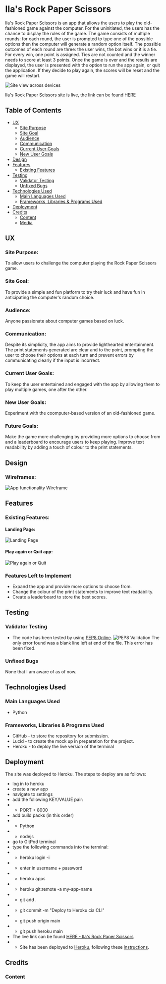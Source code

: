 # Ila's Rock Paper Scissors
Ila's Rock Paper Scissors is an app that allows the users to play the old-fashioned game against the computer. For the uninitiated, the users has the chance to display the rules of the game. The game consists of multiple rounds: for each round, the user is prompted to type one of the possible options then the computer will generate a random option itself. The possible outcomes of each round are three: the user wins, the bot wins or it is a tie. For every win, one point is assigned. Ties are not counted and the winner needs to score at least 3 points. Once the game is over and the results are displayed, the user is presented with the option to run the app again, or quit the application. If they decide to play again, the scores will be reset and the game will restart.

![Site view across devices](assets/images/readme-amiresponsive.png)

Ila's Rock Paper Scissors site is live, the link can be found [HERE](https://rock-paper-scissors-by-ila-72f68cf0d429.herokuapp.com/)

## Table of Contents
+ [UX](#ux "UX")
  + [Site Purpose](#site-purpose "Site Purpose")
  + [Site Goal](#site-goal "Site Goal")
  + [Audience](#audience "Audience")
  + [Communication](#communication "Communication")
  + [Current User Goals](#current-user-goals "Current User Goals")
  + [New User Goals](#new-user-goals "New User Goals")
+ [Design](#design "Design")
+ [Features](#features "Features")
  + [Existing Features](#existing-features "Existing Features")
+ [Testing](#testing "Testing")
  + [Validator Testing](#validator-testing "Validator Testing")
  + [Unfixed Bugs](#unfixed-bugs "Unfixed Bugs")
+ [Technologies Used](#technologies-used "Technologies Used")
  + [Main Languages Used](#main-languages-used "Main Languages Used")
  + [Frameworks, Libraries & Programs Used](#frameworks-libraries-programs-used "Frameworks, Libraries & Programs Used")
+ [Deployment](#deployment "Deployment")
+ [Credits](#credits "Credits")
  + [Content](#content "Content")
  + [Media](#media "Media")

## UX

### Site Purpose:
To allow users to challenge the computer playing the Rock Paper Scissors game.

### Site Goal: 
To provide a simple and fun platform to try their luck and have fun in anticipating the computer's random choice.

### Audience:
Anyone passionate about computer games based on luck.

### Communication:
Despite its simplicity, the app aims to provide lighthearted entertainment. The print statements generated are clear and to the point, prompting the user to choose their options at each turn and prevent errors by communicating clearly if the input is incorrect. 

### Current User Goals:
To keep the user entertained and engaged with the app by allowing them to play multiple games, one after the other. 

### New User Goals:
Experiment with the coomputer-based version of an old-fashioned game.

### Future Goals:
Make the game more challenging by providing more options to choose from and a leaderboard to encourage users to keep playing. Improve text readability by adding a touch of colour to the print statements.

## Design

### Wireframes:
![App functionality Wireframe](assets/images/readme-wireframe.png)

## Features

### Existing Features:

#### Landing Page:
![Landing Page](assets/images/readme-landingpage.png)

####

####

#### Play again or Quit app:
![Play again or Quit](assets/images/readme-quit-restart.png)

### Features Left to Implement
- Expand the app and provide more options to choose from.
- Change the colour of the print statements to improve text readability. 
- Create a leaderboard to store the best scores.

## Testing

### Validator Testing
- The code has been tested by using [PEP8 Online](http://pep8online.com/).
![PEP8 Validation](assets/images/readme-pep8.png)
The only error found was a blank line left at end of the file. This error has been fixed.

### Unfixed Bugs
None that I am aware of as of now.

## Technologies Used
### Main Languages Used
- Python

### Frameworks, Libraries & Programs Used
- GitHub - to store the repository for submission.
- Lucid - to create the mock up in preparation for the project.
- Heroku - to deploy the live version of the terminal

## Deployment
The site was deployed to Heroku. The steps to deploy are as follows:
- log in to heroku
- create a new app
- navigate to settings
- add the following KEY/VALUE pair:
- - PORT + 8000
- add build packs (in this order)
- - Python
- - nodejs
- go to GitPod terminal
- type the following commands into the terminal:
- - heroku login -i
- - enter in username + password
- - heroku apps
- - heroku git:remote -a my-app-name 
- - git add .
- - git commit -m "Deploy to Heroku cia CLI"
- - git push origin main
- - git push heroku main
- The live link can be found [HERE - Ila's Rock Paper Scissors](hhttps://rock-paper-scissors-by-ila-72f68cf0d429.herokuapp.com/)
- * Site has been deployed to [Heroku](https://heroku.com/), following these [instructions]().

## Credits

### Content